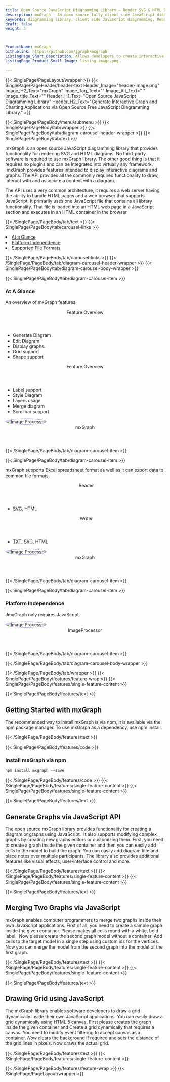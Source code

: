 ```yaml
---
title: Open Source JavaScript Diagramming Library – Render SVG & HTML Diagram
description: mxGraph – An open source fully client side JavaScript diagramming library. It allows to Render SVG & HTML Diagram, create, merge two graphs via JavaScript API.
keywords: diagramming library, client side JavaScript diagramming, Render SVG diagram, render HTML Diagram, Free JavaScript Diagraming, JavaScript Diagram APIs,  JavaScript  UML API, JavaScript API, read Visio files in JavaScript, create graph, merge two graphs
draft: false
weight: 3



ProductName: mxGraph 
Githublink: https://github.com/jgraph/mxgraph
ListingPage_Short_Description: Allows developers to create interactive Graph and charting applications via open source free JavaScript diagramming library.
ListingPage_Product_Small_Image: listing-image.png 

---
```


{{< SinglePage/PageLayout/wrapper >}}
{{< SinglePage/PageHeader/header-text
Header_Image="header-image.png"
Image_H2_Text="mxGraph"
Image_Tag_Text=""
Image_Alt_Text=" "
Image_title_Text=""
Header_H1_Text="Open Source JavaScript Diagramming Library"
Header_H2_Text="Generate Interactive Graph and Charting Applications via Open Source Free JavaScript Diagramming Library." >}}

{{< SinglePage/PageBody/menu/submenu >}}
{{< SinglePage/PageBody/tab/wrapper >}}
{{< SinglePage/PageBody/tab/diagram-carousel-header-wrapper >}}
{{< SinglePage/PageBody/tab/text >}}



<p>mxGraph is an open source JavaScript diagramming library that provides functionality for rendering SVG and HTML diagrams. No third-party software is required to use mxGraph library. The other good thing is that it requires no plugins and can be integrated into virtually any framework.  mxGraph provides features intended to display interactive diagrams and graphs. The API provides all the commonly required functionality to draw, interact with and associate a context with a diagram.</p>
<p>The API uses a very common architecture, it requires a web server having the ability to handle HTML pages and a web browser that supports JavaScript. It primarily uses one JavaScript file that contains all library functionality. That file is loaded into an HTML web page in a JavaScript section and executes in an HTML container in the browser</p>

{{< /SinglePage/PageBody/tab/text >}}
{{< SinglePage/PageBody/tab/carousel-links >}}

<li data-target="#diagramcarousel" data-slide-to="0"><a href="#">At a Glance</a></li>
<li data-target="#diagramcarousel" data-slide-to="2"><a href="#">Platform Independence</a></li>
<li data-target="#diagramcarousel" data-slide-to="1"><a class="activetab" href="#">Supported File Formats</a></li>


{{< /SinglePage/PageBody/tab/carousel-links >}}
{{< /SinglePage/PageBody/tab/diagram-carousel-header-wrapper >}}
{{< SinglePage/PageBody/tab/diagram-carousel-body-wrapper >}}

{{< SinglePage/PageBody/tab/diagram-carousel-item >}}
<h3>At A Glance</h3>
<p>An overview of mxGraph features.</p>
<div class="diagram1 d1-poi">
<div class="d1-row">
<div class="d1-col d1-left"><header>Feature Overview</header>
<ul>
<li>Generate Diagram</li>
<li>Edit Diagram</li>
<li>Display graphs.</li>
<li>Grid support</li>
<li>Shape support</li>
</ul>
</div>
<!--/left-->
<div class="d1-col d1-right"><header>Feature Overview</header>
<ul>
<li>Label support</li>
<li>Style Diagram</li>
<li>Layers usage</li>
<li>Merge diagram</li>
<li>Scrollbar support</li>
</ul>
</div>
<!--/right--></div>
<!--/row-->
<div class="d1-logo"><img style="border: 1px solid #9289d7; border-radius: 50%;" src='listing-image.png' alt="Image Processor"><header>mxGraph</header><footer><small></small></footer></div>
<!--/logo--></div>
<!--/diagram1-->
{{< /SinglePage/PageBody/tab/diagram-carousel-item >}}

{{< SinglePage/PageBody/tab/diagram-carousel-item >}}
<p>mxGraph supports Excel spreadsheet format as well as it can export data to common file formats.</p>
<div class="diagram1 d2  d1-poi">
<div class="d1-row">
<div class="d1-col d1-left"><header><i class="fa fa-arrows-v "> </i> Reader</header>
<ul>
<li><a href="https://docs.fileformat.com/page-description-language/svg/">SVG</a>, HTML</li>
</ul>
</div>
<!--/left-->
<div class="d1-col d1-right"><header><i class="fa  fa-long-arrow-down"> </i> Writer</header>
<ul>
<li><a href="https://docs.fileformat.com/word-processing/txt/">TXT</a>, <a href="https://docs.fileformat.com/page-description-language/svg/">SVG</a>, HTML</li>
</ul>
</div>
<!--/right--></div>
<!--/row-->
<div class="d1-logo"><img style="border: 1px solid #9289d7; border-radius: 50%;" src='listing-image.png' alt="Image Processor"><header>mxGraph</header><footer><small></small></footer></div>
<!--/logo--></div>
<!--/diagram2-->
{{< /SinglePage/PageBody/tab/diagram-carousel-item >}}

{{< SinglePage/PageBody/tab/diagram-carousel-item >}}
<h3>Platform Independence</h3>
<p>JmxGraph only requires JavaScript.</p>
<div class="diagram1 d1-poi">
<div class="d1-row">
<div class="d1-col d1-right"><!-- <header><i class="fa fa-cubes"> &nbsp;</i></header>
<ul>
<li>Python 2.6 & above</li>
</ul> --></div>
<!--/left--><!--/right--></div>
<!--/row-->
<div class="d1-logo"><img style="border: 1px solid #9289d7; border-radius: 50%;" src='listing-image.png' alt="Image Processor"><header>ImageProcessor</header><footer><small></small></footer></div>
<!--/logo--></div>
<!--/diagram2 -->
{{< /SinglePage/PageBody/tab/diagram-carousel-item >}}

{{< /SinglePage/PageBody/tab/diagram-carousel-body-wrapper >}}

{{< /SinglePage/PageBody/tab/wrapper >}}
{{< SinglePage/PageBody/features/feature-wrap >}}
{{< SinglePage/PageBody/features/single-feature-content >}}

{{< SinglePage/PageBody/features/text >}}
<h2 class="h2title">Getting Started with mxGraph</h2>
<p>The recommended way to install mxGraph is via npm, it is available via the npm package manager. To use mxGraph as a dependency, use npm install.</p>
{{< /SinglePage/PageBody/features/text >}}

{{< SinglePage/PageBody/features/code >}}
<h3>Install mxGraph via npm</h3>
<pre><code class="html">npm install mxgraph --save</code></pre>

{{< /SinglePage/PageBody/features/code >}}
{{< /SinglePage/PageBody/features/single-feature-content >}}
{{< SinglePage/PageBody/features/single-feature-content >}}

{{< SinglePage/PageBody/features/text >}}
<h2 class="h2title">Generate Graphs via JavaScript API</h2>
<p>The open source mxGraph library provides functionality for creating a diagram or graphs using JavaScript.  It also supports modifying complex graphs by creating new graphs editors or customizing them. First, you need to create a graph inside the given container and then you can easily add cells to the model to build the graph. You can easily add diagram title and place notes over multiple participants. The library also provides additional features like visual effects, user-interface control and more.</p>

{{< /SinglePage/PageBody/features/text >}}
{{< /SinglePage/PageBody/features/single-feature-content >}}
{{< SinglePage/PageBody/features/single-feature-content >}}

{{< SinglePage/PageBody/features/text >}}
<h2 class="h2title">Merging Two Graphs via JavaScript</h2>
<p>mxGraph enables computer programmers to merge two graphs inside their own JavaScript applications. First of all, you need to create a sample graph inside the given container. Please makes all cells round with a white, bold label.  Now please create the second graph model without a container. Add cells to the target model in a single step using custom ids for the vertices. Now you can merge the model from the second graph into the model of the first graph.</p>

{{< /SinglePage/PageBody/features/text >}}
{{< /SinglePage/PageBody/features/single-feature-content >}}
{{< SinglePage/PageBody/features/single-feature-content >}}

{{< SinglePage/PageBody/features/text >}}
<h2 class="h2title">Drawing Grid using JavaScript</h2>
<p>The mxGraph library enables software developers to draw a grid dynamically inside their own JavaScript applications. You can easily draw a grid dynamically using HTML 5 canvas. First please creates the graph inside the given container and Create a grid dynamically that requires a canvas. You need to modify event filtering to accept canvas as a container.<em> Now c</em>lears the background if required and sets the distance of the grid lines in pixels. Now draws the actual grid.</p>


{{< /SinglePage/PageBody/features/text >}}
{{< /SinglePage/PageBody/features/single-feature-content >}}

{{< /SinglePage/PageBody/features/feature-wrap >}}
{{< /SinglePage/PageLayout/wrapper >}}
